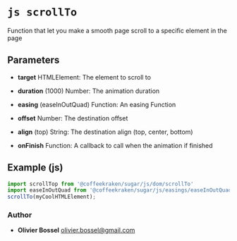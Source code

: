 


<!-- @namespace    sugar.js.dom -->

# ```js scrollTo ```


Function that let you make a smooth page scroll to a specific element in the page

## Parameters

- **target**  HTMLElement: The element to scroll to

- **duration** (1000) Number: The animation duration

- **easing** (easeInOutQuad) Function: An easing Function

- **offset**  Number: The destination offset

- **align** (top) String: The destination align (top, center, bottom)

- **onFinish**  Function: A callback to call when the animation if finished



## Example (js)

```js
import scrollTop from '@coffeekraken/sugar/js/dom/scrollTo'
import easeInOutQuad from '@coffeekraken/sugar/js/easings/easeInOutQuad'
scrollTo(myCoolHTMLElement);
```


### Author
- **Olivier Bossel** <a href="mailto:olivier.bossel@gmail.com">olivier.bossel@gmail.com</a> 



